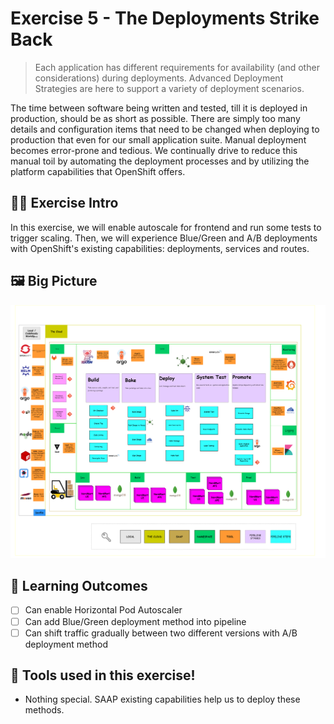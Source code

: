 # Exercise 5 - The Deployments Strike Back

> Each application has different requirements for availability (and other considerations) during deployments. Advanced Deployment Strategies are here to support a variety of deployment scenarios.

The time between software being written and tested, till it is deployed in production, should be as short as possible. There are simply too many details and configuration items that need to be changed when deploying to production that even for our small application suite. Manual deployment becomes error-prone and tedious. We continually drive to reduce this manual toil by automating the deployment processes and by utilizing the platform capabilities that OpenShift offers.

## 👨‍🍳 Exercise Intro

In this exercise, we will enable autoscale for frontend and run some tests to trigger scaling. Then, we will experience Blue/Green and A/B deployments with OpenShift's existing capabilities: deployments, services and routes. 
## 🖼️ Big Picture

![big-picture-Matomo](images/big-picture-matomo.png)
## 🔮 Learning Outcomes

- [ ] Can enable Horizontal Pod Autoscaler
- [ ] Can add Blue/Green deployment method into pipeline
- [ ] Can shift traffic gradually between two different versions with A/B deployment method

## 🔨 Tools used in this exercise!

* Nothing special. SAAP existing capabilities help us to deploy these methods.

